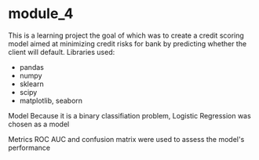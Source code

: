 # module_4
This is a learning project the goal of which was to create a credit scoring model aimed at minimizing credit risks for bank by predicting whether the client will default.
Libraries used:
 - pandas 
 - numpy
 - sklearn
 - scipy
 - matplotlib, seaborn
 
Model
Because it is a binary classifiation problem, Logistic Regression was chosen as a model

Metrics
ROC AUC and confusion matrix were used to assess the model's performance
